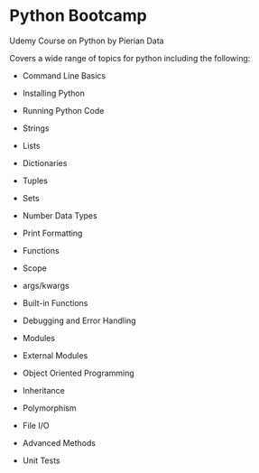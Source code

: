 # Python Bootcamp
Udemy Course on Python by Pierian Data


Covers a wide range of topics for python including the following:

 * Command Line Basics

 * Installing Python

 * Running Python Code

 * Strings

 * Lists 

 * Dictionaries

 * Tuples

 * Sets

 * Number Data Types

 * Print Formatting

 * Functions

 * Scope

 * args/kwargs

 * Built-in Functions

 * Debugging and Error Handling

 * Modules

 * External Modules

 * Object Oriented Programming

 * Inheritance

 * Polymorphism

 * File I/O

 * Advanced Methods

 * Unit Tests
